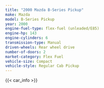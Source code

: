 ```yaml
---
title: "2000 Mazda B-Series Pickup"
make: Mazda
model: B-Series Pickup
year: 2000
engine-fuel-type: flex-fuel (unleaded/E85)
engine-hp: 143
engine-cylinders: 6
transmission-type: Manual
driven-wheels: Rear wheel drive
number-of-doors: 2
market-category: Flex Fuel
vehicle-size: Compact
vehicle-style: Regular Cab Pickup
---
```


{{< car_info >}}
